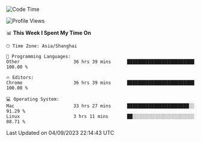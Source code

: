 <!--START_SECTION:waka-->
![Code Time](http://img.shields.io/badge/Code%20Time-1%2C199%20hrs%208%20mins-blue)

![Profile Views](http://img.shields.io/badge/Profile%20Views-0-blue)

📊 **This Week I Spent My Time On** 

```text
🕑︎ Time Zone: Asia/Shanghai

💬 Programming Languages: 
Other                    36 hrs 39 mins      █████████████████████████   100.00 % 

🔥 Editors: 
Chrome                   36 hrs 39 mins      █████████████████████████   100.00 % 

💻 Operating System: 
Mac                      33 hrs 27 mins      ███████████████████████░░   91.29 % 
Linux                    3 hrs 11 mins       ██░░░░░░░░░░░░░░░░░░░░░░░   08.71 % 
```


 Last Updated on 04/09/2023 22:14:43 UTC
<!--END_SECTION:waka-->